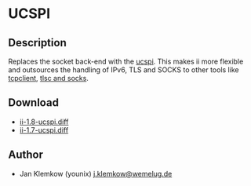 UCSPI
=====

Description
-----------
Replaces the socket back-end with the
[ucspi](https://cr.yp.to/proto/ucspi.txt). This makes ii more flexible and
outsources the handling of IPv6, TLS and SOCKS to other tools like
[tcpclient](https://cr.yp.to/ucspi-tcp.html), [tlsc and
socks](https://github.com/younix/ucspi).

Download
--------
* [ii-1.8-ucspi.diff](ii-1.8-ucspi.diff)
* [ii-1.7-ucspi.diff](ii-1.7-ucspi.diff)

Author
------
* Jan Klemkow (younix) <j.klemkow@wemelug.de>
